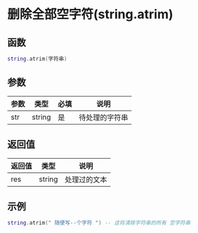 # 删除全部空字符(string.atrim)

## 函数

```lua
string.atrim(字符串)
```

## 参数

| 参数  | 类型     | 必填 | 说明      |
| --- | ------ | -- | ------- |
| str | string | 是  | 待处理的字符串 |

## 返回值

| 返回值 | 类型     | 说明     |
| --- | ------ | ------ |
| res | string | 处理过的文本 |

## 示例

```lua
string.atrim(" 随便写--个字符 ") -- 这将清除字符串的所有 空字符串
```
